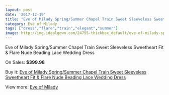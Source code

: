 ```yaml
---
layout: post
date: '2017-12-19'
title: "Eve of Milady Spring/Summer Chapel Train Sweet Sleeveless Sweetheart Fit & Flare Nude Beading Lace Wedding Dress"
category: Eve of Milady
tags: ["dress","flare","train","elegant","summer"]
image: http://img.idealgown.com/24755-thickbox_default/eve-of-milady-spring-summer-chapel-train-sweet-sleeveless-sweetheart-fit-flare-nude-beading-lace-wedding-dress.jpg
---
```

Eve of Milady Spring/Summer Chapel Train Sweet Sleeveless Sweetheart Fit & Flare Nude Beading Lace Wedding Dress

On Sales: **$399.98**
<a href="https://www.idealgown.com/en/eve-of-milady/9771-eve-of-milady-spring-summer-chapel-train-sweet-sleeveless-sweetheart-fit-flare-nude-beading-lace-wedding-dress.html"><amp-img layout="responsive" width="600" height="600" src="//img.idealgown.com/24755-thickbox_default/eve-of-milady-spring-summer-chapel-train-sweet-sleeveless-sweetheart-fit-flare-nude-beading-lace-wedding-dress.jpg" alt="Eve of Milady Spring/Summer Chapel Train Sweet Sleeveless Sweetheart Fit & Flare Nude Beading Lace Wedding Dress 0" /></a>
<a href="https://www.idealgown.com/en/eve-of-milady/9771-eve-of-milady-spring-summer-chapel-train-sweet-sleeveless-sweetheart-fit-flare-nude-beading-lace-wedding-dress.html"><amp-img layout="responsive" width="600" height="600" src="//img.idealgown.com/24757-thickbox_default/eve-of-milady-spring-summer-chapel-train-sweet-sleeveless-sweetheart-fit-flare-nude-beading-lace-wedding-dress.jpg" alt="Eve of Milady Spring/Summer Chapel Train Sweet Sleeveless Sweetheart Fit & Flare Nude Beading Lace Wedding Dress 1" /></a>
<a href="https://www.idealgown.com/en/eve-of-milady/9771-eve-of-milady-spring-summer-chapel-train-sweet-sleeveless-sweetheart-fit-flare-nude-beading-lace-wedding-dress.html"><amp-img layout="responsive" width="600" height="600" src="//img.idealgown.com/24756-thickbox_default/eve-of-milady-spring-summer-chapel-train-sweet-sleeveless-sweetheart-fit-flare-nude-beading-lace-wedding-dress.jpg" alt="Eve of Milady Spring/Summer Chapel Train Sweet Sleeveless Sweetheart Fit & Flare Nude Beading Lace Wedding Dress 2" /></a>

Buy it: [Eve of Milady Spring/Summer Chapel Train Sweet Sleeveless Sweetheart Fit & Flare Nude Beading Lace Wedding Dress](https://www.idealgown.com/en/eve-of-milady/9771-eve-of-milady-spring-summer-chapel-train-sweet-sleeveless-sweetheart-fit-flare-nude-beading-lace-wedding-dress.html "Eve of Milady Spring/Summer Chapel Train Sweet Sleeveless Sweetheart Fit & Flare Nude Beading Lace Wedding Dress")

View more: [Eve of Milady](https://www.idealgown.com/en/139-eve-of-milady "Eve of Milady")
